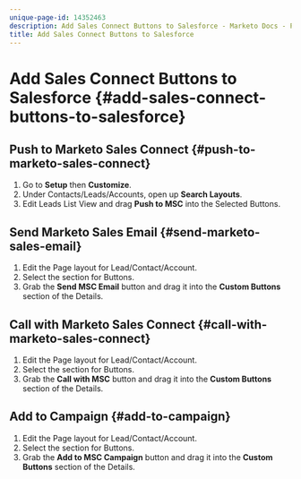 ```yaml
---
unique-page-id: 14352463
description: Add Sales Connect Buttons to Salesforce - Marketo Docs - Product Documentation
title: Add Sales Connect Buttons to Salesforce
---
```


# Add Sales Connect Buttons to Salesforce {#add-sales-connect-buttons-to-salesforce}

## Push to Marketo Sales Connect {#push-to-marketo-sales-connect}

1. Go to **Setup** then **Customize**.
1. Under Contacts/Leads/Accounts, open up **Search Layouts**.
1. Edit Leads List View and drag **Push to MSC** into the Selected Buttons.

## Send Marketo Sales Email {#send-marketo-sales-email}

1. Edit the Page layout for Lead/Contact/Account.
1. Select the section for Buttons.
1. Grab the **Send MSC Email** button and drag it into the **Custom Buttons** section of the Details.

## Call with Marketo Sales Connect {#call-with-marketo-sales-connect}

1. Edit the Page layout for Lead/Contact/Account.
1. Select the section for Buttons.
1. Grab the **Call with MSC** button and drag it into the **Custom Buttons** section of the Details.

## Add to Campaign {#add-to-campaign}

1. Edit the Page layout for Lead/Contact/Account.
1. Select the section for Buttons.
1. Grab the **Add to MSC Campaign** button and drag it into the **Custom Buttons** section of the Details.
